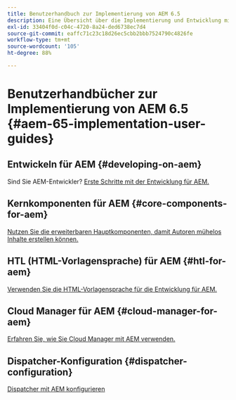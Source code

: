```yaml
---
title: Benutzerhandbuch zur Implementierung von AEM 6.5
description: Eine Übersicht über die Implementierung und Entwicklung mit Adobe Experience Manager 6.5.
exl-id: 33404f0d-c04c-4720-8a24-ded6738ec7d4
source-git-commit: eaffc71c23c18d26ec5cbb2bbb7524790c4826fe
workflow-type: tm+mt
source-wordcount: '105'
ht-degree: 88%

---
```


# Benutzerhandbücher zur Implementierung von AEM 6.5 {#aem-65-implementation-user-guides}

## Entwickeln für AEM {#developing-on-aem}

Sind Sie AEM-Entwickler? [Erste Schritte mit der Entwicklung für AEM.](/help/sites-developing/home.md)

## Kernkomponenten für AEM {#core-components-for-aem}

[Nutzen Sie die erweiterbaren Hauptkomponenten, damit Autoren mühelos Inhalte erstellen können.](https://experienceleague.adobe.com/docs/experience-manager-core-components/using/introduction.html?lang=de)

## HTL (HTML-Vorlagensprache) für AEM {#htl-for-aem}

[Verwenden Sie die HTML-Vorlagensprache für die Entwicklung für AEM.](https://experienceleague.adobe.com/docs/experience-manager-htl/content/overview.html?lang=de)

## Cloud Manager für AEM {#cloud-manager-for-aem}

[Erfahren Sie, wie Sie Cloud Manager mit AEM verwenden.](https://experienceleague.adobe.com/docs/experience-manager-cloud-manager/content/introduction.html?lang=de)

## Dispatcher-Konfiguration {#dispatcher-configuration}

[Dispatcher mit AEM konfigurieren](https://experienceleague.adobe.com/docs/experience-manager-dispatcher/using/dispatcher.html?lang=de)
